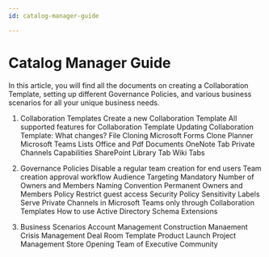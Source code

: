 ```yaml
---
id: catalog-manager-guide

---
```

# Catalog Manager Guide

In this article, you will find all the documents on creating a Collaboration Template, setting up different Governance Policies, and various business scenarios for all your unique business needs.

1. Collaboration Templates
   Create a new Collaboration Template
   All supported features for Collaboration Template
   Updating Collaboration Template: What changes?
   File Cloning
   Microsoft Forms
   Clone Planner
   Microsoft Teams Lists
   Office and Pdf Documents
   OneNote Tab
   Private Channels Capabilities
   SharePoint Library Tab
   Wiki Tabs
   
2. Governance Policies
   Disable a regular team creation for end users
   Team creation approval workflow
   Audience Targeting
   Mandatory Number of Owners and Members
   Naming Convention
   Permanent Owners and Members Policy
   Restrict guest access
   Security Policy
   Sensitivity Labels
   Serve Private Channels in Microsoft Teams only through Collaboration Templates
   How to use Active Directory Schema Extensions
   

3. Business Scenarios
   Account Management
   Construction Manaement
   Crisis Management
   Deal Room Template
   Product Launch
   Project Management
   Store Opening
   Team of Executive Community